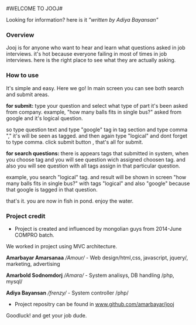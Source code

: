 #WELCOME TO JOOJ#

Looking for information? here is it 
<em>"written by Adiya Bayansan"</em>


### Overview ###
Jooj is for anyone who want to hear and learn what questions asked in job interviews. it's hot because everyone failing in most of times in job interviews.
here is the right place to see what they are actually asking.


### How to use ###
It's simple and easy.
Here we go!
In main screen you can see both search and submit areas.

**for submit:**
type your question and select what type of part it's been asked from company.
example, "how many balls fits in single bus?" asked from google and it's logical question.

so type question text and type "google" tag in tag section and type comma "," it's will be seen as tagged. and then again type "logical" and dont forget to type comma.
click submit button , that's all for submit.


**for search questions:**
there is appears tags that submitted in system, when you choose tag and you will see question wich assigned choosen tag. and also you will see question with all tags assign in that particular question.

example, you search "logical" tag. and result will be shown in screen "how many balls fits in single bus?" with tags "logical" and also "google" because that google is tagged in that question. 

that's it. you are now in fish in pond. enjoy the water. 



### Project credit ###

- Project is created and influenced by mongolian guys from 2014-June COMPRO batch.


We worked in project using MVC architecture. 

**Amarbayar Amarsanaa** */Amour/* - Web design/html,css, javascript, jquery/, marketing, advertising

**Amarbold Sodnomdorj** */Amara/* - System analisys, DB handling /php, mysql/

**Adiya Bayansan** */frenzy/* - System controller /php/


- Project repositry can be found in www.github.com/amarbayar/jooj


Goodluck! and get your job dude.

